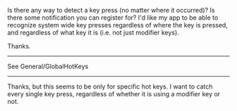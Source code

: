 Is there any way to detect a key press (no matter where it occurred)?  Is there some notification you can register for?  I'd like my app to be able to recognize system wide key presses regardless of where the key is pressed, and regardless of what key it is (i.e. not just modifier keys).

Thanks.

----

See General/GlobalHotKeys

----

Thanks, but this seems to be only for specific hot keys.  I want to catch every single key press, regardless of whether it is using a modifier key or not.